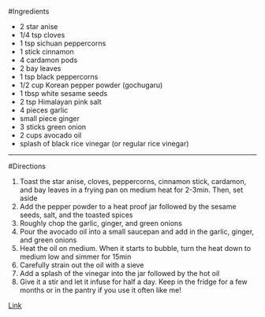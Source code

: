 #Ingredients 
- 2 star anise 
- 1/4 tsp cloves 
- 1 tsp sichuan peppercorns 
- 1 stick cinnamon 
- 4 cardamon pods 
- 2 bay leaves 
- 1 tsp black peppercorns 
- 1/2 cup Korean pepper powder (gochugaru) 
- 1 tbsp white sesame seeds 
- 2 tsp Himalayan pink salt 
- 4 pieces garlic 
- small piece ginger 
- 3 sticks green onion 
- 2 cups avocado oil 
- splash of black rice vinegar (or regular rice vinegar)
---
#Directions
1. Toast the star anise, cloves, peppercorns, cinnamon stick, cardamon, and bay leaves in a frying pan on medium heat for 2-3min. Then, set aside 
2. Add the pepper powder to a heat proof jar followed by the sesame seeds, salt, and the toasted spices 
3. Roughly chop the garlic, ginger, and green onions 
4. Pour the avocado oil into a small saucepan and add in the garlic, ginger, and green onions 
5. Heat the oil on medium. When it starts to bubble, turn the heat down to medium low and simmer for 15min 
6. Carefully strain out the oil with a sieve 
7. Add a splash of the vinegar into the jar followed by the hot oil 
8. Give it a stir and let it infuse for half a day. Keep in the fridge for a few months or in the pantry if you use it often like me!

[Link](https://www.youtube.com/watch?v=oYz9GNg-8tw&t=2s)
